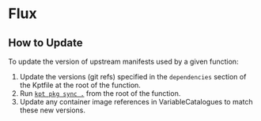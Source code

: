 # Flux

## How to Update

To update the version of upstream manifests used by a given function:

1. Update the versions (git refs) specified in the `dependencies` section
   of the Kptfile at the root of the function.
2. Run [`kpt pkg sync .`](https://github.com/GoogleContainerTools/kpt/blob/master/site/content/en/reference/pkg/sync/_index.md) from the root of the function.
3. Update any container image references in VariableCatalogues to match
   these new versions.
